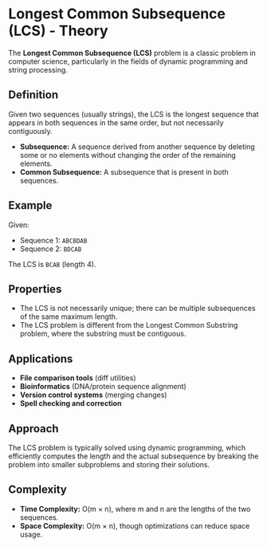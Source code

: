 # Longest Common Subsequence (LCS) - Theory

The **Longest Common Subsequence (LCS)** problem is a classic problem in computer science, particularly in the fields of dynamic programming and string processing.

## Definition

Given two sequences (usually strings), the LCS is the longest sequence that appears in both sequences in the same order, but not necessarily contiguously.

- **Subsequence:** A sequence derived from another sequence by deleting some or no elements without changing the order of the remaining elements.
- **Common Subsequence:** A subsequence that is present in both sequences.

## Example

Given:
- Sequence 1: `ABCBDAB`
- Sequence 2: `BDCAB`

The LCS is `BCAB` (length 4).

## Properties

- The LCS is not necessarily unique; there can be multiple subsequences of the same maximum length.
- The LCS problem is different from the Longest Common Substring problem, where the substring must be contiguous.

## Applications

- **File comparison tools** (diff utilities)
- **Bioinformatics** (DNA/protein sequence alignment)
- **Version control systems** (merging changes)
- **Spell checking and correction**

## Approach

The LCS problem is typically solved using dynamic programming, which efficiently computes the length and the actual subsequence by breaking the problem into smaller subproblems and storing their solutions.

## Complexity

- **Time Complexity:** O(m × n), where m and n are the lengths of the two sequences.
- **Space Complexity:** O(m × n), though optimizations can reduce space usage.
